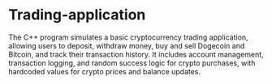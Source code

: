 # Trading-application
The C++ program simulates a basic cryptocurrency trading application, allowing users to deposit, withdraw money, buy and sell Dogecoin and Bitcoin, and track their transaction history. It includes account management, transaction logging, and random success logic for crypto purchases, with hardcoded values for crypto prices and balance updates.
